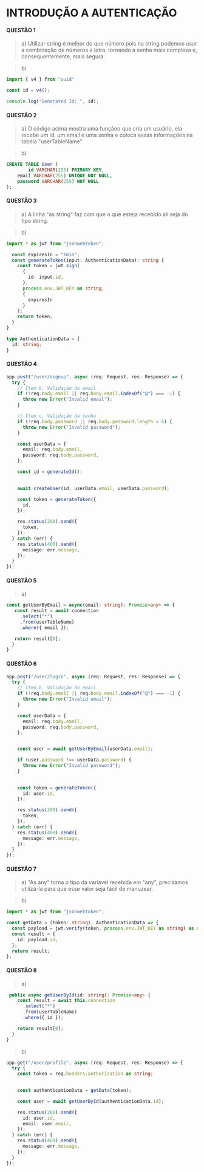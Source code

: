 # INTRODUÇÃO A AUTENTICAÇÃO

#### QUESTÃO 1 
> a) Utilizar string é melhor do que número pois na string podemos usar a combinação de números e letra, tornando a senha mais complexa e, consequentemente, mais segura.

> b)
~~~TypeScript
import { v4 } from "uuid"

const id = v4();

console.log("Generated Id: ", id);
~~~

#### QUESTÃO 2
> a) O código acima mostra uma funçãoo que cria um usuário, ela recebe um id, um email e uma senha e coloca essas informações na tabela "userTableName"

> b)
~~~sql
CREATE TABLE User (
		id VARCHAR(255) PRIMARY KEY,
    email VARCHAR(255) UNIQUE NOT NULL,
    password VARCHAR(255) NOT NULL
);
~~~

#### QUESTÃO 3
> a) A linha "as string" faz com que o que esteja recebido ali seja do tipo string. 

> b)
~~~TypeScript
import * as jwt from "jsonwebtoken";

  const expiresIn = "1min";
  const generateToken(input: AuthenticationData): string {
    const token = jwt.sign(
      {
        id: input.id,
      },
      process.env.JWT_KEY as string,
      {
        expiresIn
      }
    );
    return token;
  }
}

type AuthenticationData = {
  id: string;
}
~~~

#### QUESTÃO 4

~~~TypeScript
app.post("/user/signup", async (req: Request, res: Response) => {
  try {
    // Item b. Validação do email
    if (!req.body.email || req.body.email.indexOf("@") === -1) {
      throw new Error("Invalid email");
    }

    // Item c. Validação da senha
    if (!req.body.password || req.body.password.length < 6) {
      throw new Error("Invalid password");
    }

    const userData = {
      email: req.body.email,
      password: req.body.password,
    };

    const id = generateId();

  
    await createUser(id, userData.email, userData.password);

    const token = generateToken({
      id,
    });

    res.status(200).send({
      token,
    });
  } catch (err) {
    res.status(400).send({
      message: err.message,
    });
  }
});
~~~

#### QUESTÃO 5

> a)
~~~TypeScript
const getUserByEmail = async(email: string): Promise<any> => {
   const result = await connection
     .select("*")
     .from(userTableName)
     .where({ email });

   return result[0];
  }
}
~~~

#### QUESTÃO 6
~~~TypeScript
app.post("/user/login", async (req: Request, res: Response) => {
  try {
    // Item b. Validação do email
    if (!req.body.email || req.body.email.indexOf("@") === -1) {
      throw new Error("Invalid email");
    }

    const userData = {
      email: req.body.email,
      password: req.body.password,
    };


    const user = await getUserByEmail(userData.email);

    if (user.password !== userData.password) {
      throw new Error("Invalid password");
    }

    
    const token = generateToken({
      id: user.id,
    });

    res.status(200).send({
      token,
    });
  } catch (err) {
    res.status(400).send({
      message: err.message,
    });
  }
});
~~~

#### QUESTÃO 7
> a) "As any" torna o tipo da variável recebida em "any", precisamos utilizá-la para que esse valor seja fácil de manuzear. 

> b)
~~~ TypeScript
import * as jwt from "jsonwebtoken";

const getData = (token: string): AuthenticationData => {
  const payload = jwt.verify(token, process.env.JWT_KEY as string) as any;
  const result = {
    id: payload.id,
  };
  return result;
};
~~~

#### QUESTÃO 8
> a)
~~~ TypeScript
 public async getUserById(id: string): Promise<any> {
    const result = await this.connection
      .select("*")
      .from(userTableName)
      .where({ id });

    return result[0];
  }
}
~~~

> b)
~~~ TypeScript
app.get("/user/profile", async (req: Request, res: Response) => {
  try {
    const token = req.headers.authorization as string;

   
    const authenticationData = getData(token);

    const user = await getUserById(authenticationData.id);

    res.status(200).send({
      id: user.id,
      email: user.email,
    });
  } catch (err) {
    res.status(400).send({
      message: err.message,
    });
  }
});
~~~
